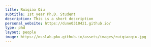 ```yaml
---
title: Ruiqiao Qiu
subtitle: 1st year Ph.D. Student
description: This is a short description
personal_website: https://dune0310421.github.io/
type: phd
layout: people
image: https://osslab-pku.github.io/assets/images/ruiqiaoqiu.jpg
---
```

